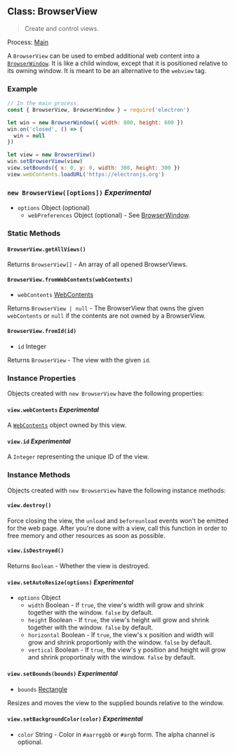 ## Class: BrowserView

> Create and control views.

Process: [Main](../glossary.md#main-process)

A `BrowserView` can be used to embed additional web content into a
[`BrowserWindow`](browser-window.md). It is like a child window, except that it is positioned
relative to its owning window. It is meant to be an alternative to the
`webview` tag.

### Example

```javascript
// In the main process.
const { BrowserView, BrowserWindow } = require('electron')

let win = new BrowserWindow({ width: 800, height: 600 })
win.on('closed', () => {
  win = null
})

let view = new BrowserView()
win.setBrowserView(view)
view.setBounds({ x: 0, y: 0, width: 300, height: 300 })
view.webContents.loadURL('https://electronjs.org')
```

### `new BrowserView([options])` _Experimental_

* `options` Object (optional)
  * `webPreferences` Object (optional) - See [BrowserWindow](browser-window.md).

### Static Methods

#### `BrowserView.getAllViews()`

Returns `BrowserView[]` - An array of all opened BrowserViews.

#### `BrowserView.fromWebContents(webContents)`

* `webContents` [WebContents](web-contents.md)

Returns `BrowserView | null` - The BrowserView that owns the given `webContents`
or `null` if the contents are not owned by a BrowserView.

#### `BrowserView.fromId(id)`

* `id` Integer

Returns `BrowserView` - The view with the given `id`.

### Instance Properties

Objects created with `new BrowserView` have the following properties:

#### `view.webContents` _Experimental_

A [`WebContents`](web-contents.md) object owned by this view.

#### `view.id` _Experimental_

A `Integer` representing the unique ID of the view.

### Instance Methods

Objects created with `new BrowserView` have the following instance methods:

#### `view.destroy()`

Force closing the view, the `unload` and `beforeunload` events won't be emitted
for the web page. After you're done with a view, call this function in order to
free memory and other resources as soon as possible.

#### `view.isDestroyed()`

Returns `Boolean` - Whether the view is destroyed.

#### `view.setAutoResize(options)` _Experimental_

* `options` Object
  * `width` Boolean - If `true`, the view's width will grow and shrink together
    with the window. `false` by default.
  * `height` Boolean - If `true`, the view's height will grow and shrink
    together with the window. `false` by default.
  * `horizontal` Boolean - If `true`, the view's x position and width will grow
    and shrink proportionly with the window. `false` by default.
  * `vertical` Boolean - If `true`, the view's y position and height will grow
    and shrink proportinaly with the window. `false` by default.

#### `view.setBounds(bounds)` _Experimental_

* `bounds` [Rectangle](structures/rectangle.md)

Resizes and moves the view to the supplied bounds relative to the window.

#### `view.setBackgroundColor(color)` _Experimental_

* `color` String - Color in `#aarrggbb` or `#argb` form. The alpha channel is
  optional.
